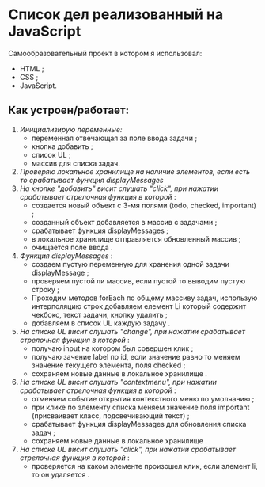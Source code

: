 # Список дел реализованный на JavaScript  

Самообразовательный проект в котором я использовал:  
+ HTML  ;
+ CSS  ;
+ JavaScript.  
 
## Как устроен/работает:  
1. *Инициализирую переменные:*  
    - переменная отвечающая за поле ввода задачи  ;
    - кнопка добавить  ;
    - список UL  ;
    - массив для списка задач.  
1. *Проверяю локальное хранилище на наличие элементов, если есть то срабатывает функция displayMessages*  
1. *На кнопке "добавить" висит слушать "click", при нажатии срабатывает стрелочная функция в которой*  :
    - создается новый объект с 3-мя полями (todo, checked, important)  ;
    - созданный объект добавляется в массив с задачами  ;
    - срабатывает функция displayMessages  ;
    - в локальное хранилище отправляется обновленный массив  ;
    - очищается поле ввода  .
1. *Функция displayMessages*  :
    - создаем пустую переменную для хранения одной задачи displayMessage  ;
    - проверяем пустой ли массив, если пустой то выводим пустую строку  ;
    - Проходим методов forEach по общему массиву задач, использую интерполяцию строк добавляем елемент Li который содержит чекбокс, текст задачи, кнопку удалить  ;
    - добавляем в список UL каждую задачу  .
1. *На списке UL висит слушать "change", при нажатии срабатывает стрелочная функция в которой*  :
    - получаю input на котором был совершен клик  ;
    - получаю зачение label по id, если значение равно то меняем значение текущего элемента, поля checked  ;
    - сохраняем новые данные в локальное хранилище  .
1. *На списке UL висит слушать "contextmenu", при нажатии срабатывает стрелочная функция в которой*  :
    - отменяем событие открытия контекстного меню по умолчанию  ;
    - при клике по элементу списка меняем значение поля important (присваивает класс, подсвечивающий текст)  ;
    - срабатывает функция displayMessages для обновления списка задач  ;
    - сохраняем новые данные в локальное хранилище  .  
 1. *На списке UL висит слушать "click", при нажатии срабатывает стрелочная функция в которой*  :
     - проверяется на каком элементе произошел клик, если элемент li, то он удаляется  .
 
 
